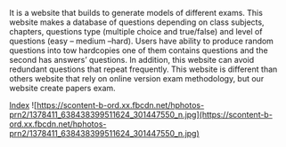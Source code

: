 It is a website that builds to generate models of different exams. This website makes a database of questions depending on class subjects, chapters, questions type (multiple choice and true/false) and level of questions (easy – medium –hard).
Users have ability to produce random questions into tow hardcopies one of them contains questions and the second has answers’ questions.
In addition, this website can avoid redundant questions that repeat frequently.
This website is different than others website that rely on online version exam methodology, but our website create papers exam.

[Index](Index.md)
![https://scontent-b-ord.xx.fbcdn.net/hphotos-prn2/1378411_638438399511624_301447550_n.jpg](https://scontent-b-ord.xx.fbcdn.net/hphotos-prn2/1378411_638438399511624_301447550_n.jpg)